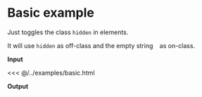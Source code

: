 # Basic example

Just toggles the class `hidden` in elements.

It will use `hidden` as off-class and the empty string ` ` as on-class.

**Input**

<<< @/../examples/basic.html

**Output**

<!--@include: ./../../examples/basic.html-->

